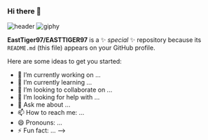 ### Hi there 👋
![header](https://capsule-render.vercel.app/api?type=venom&color=auto&height=300&section=header&text=Tiger&fontSize=90)
![giphy](https://github.com/EastTiger97/EASTTIGER97/assets/155949817/cbec994e-97e4-494e-bcee-109c1a614f78)


**EastTiger97/EASTTIGER97** is a ✨ _special_ ✨ repository because its `README.md` (this file) appears on your GitHub profile.

Here are some ideas to get you started:

- 🔭 I’m currently working on ...
- 🌱 I’m currently learning ...
- 👯 I’m looking to collaborate on ...
- 🤔 I’m looking for help with ...
- 💬 Ask me about ...
- 📫 How to reach me: ...
- 😄 Pronouns: ...
- ⚡ Fun fact: ...
-->
